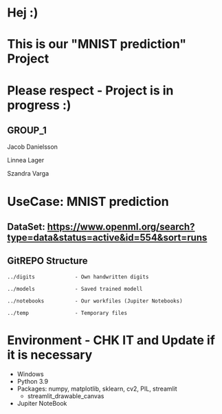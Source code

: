 # Hej :)
# This is our "MNIST prediction" Project
# Please respect - Project is in progress :)

## GROUP_1

Jacob Danielsson

Linnea Lager

Szandra Varga

# 
# 
# UseCase: MNIST prediction

## DataSet: https://www.openml.org/search?type=data&status=active&id=554&sort=runs

## GitREPO Structure

    ../digits             - Own handwritten digits

    ../models             - Saved trained modell

    ../notebooks          - Our workfiles (Jupiter Notebooks)

    ../temp               - Temporary files

# Environment       - CHK IT and Update if it is necessary
- Windows
- Python 3.9
- Packages: numpy, matplotlib, sklearn, cv2, PIL, streamlit
    - streamlit_drawable_canvas
- Jupiter NoteBook